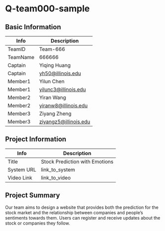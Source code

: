 # Q-team000-sample

## Basic Information

|   Info      |        Description     |
| ----------- | ---------------------- |
| TeamID      |        Team-666        |
| TeamName    |         666666         |
| Captain     |       Yiqing Huang     |
| Captain     |   yh50@illinois.edu    |
| Member1     |        Yilun Chen      |
| Member1     |   yilunc3@illinois.edu |
| Member2     |        Yiran Wang      |
| Member2     |  yiranw8@illinois.edu  |
| Member3     |        Ziyang Zheng    |
| Member3     |ziyangz5@illinois.edu   |

## Project Information

|   Info      |        Description     |
| ----------- | ---------------------- |
|  Title      | Stock Prediction with Emotions|
| System URL  |      link_to_system    |
| Video Link  |      link_to_video     |

## Project Summary

Our team aims to design a website that provides both the prediction for the stock market and the relationship between companies and people’s sentiments towards them. Users can register and receive updates about the stock or companies they follow.


